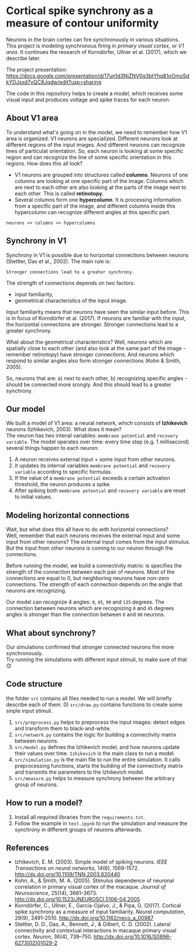 # Cortical spike synchrony as a measure of contour uniformity
Neurons in the brain cortex can fire synchronously in various situations. This project is modeling synchronous firing in *primary visual cortex*, or *V1 area*. It continues the research of Korndörfer, Ullner et al. (2017), which we describe later.  

The project presentation:   
https://docs.google.com/presentation/d/17un1d3NjZNV0q3btYhq81oOmoSdkYDJsxd7vQC8Jqdw/edit?usp=sharing

The code in this repository helps to create a model, which receives some visual input and produces voltage and spike traces for each neuron.

## About V1 area
To understand what's going on in the model, we need to remember how V1 area is organized. V1 neurons are specialized. Different neurons look at different regions of the input images. And different neurons can recognize lines of particulat orientation. So, each neuron is looking at some specific region and can recognize the line of some specific orientation in this regions. How does this all look?

- V1 neurons are grouped into structures called **columns**. Neurons of one columns are looking at one specific part of the image. Columns which are next to each other are also looking at the parts of the image next to each other. This is called **retinotopy**.  
- Several columns form one **hypercolumn**. It is processing information from a specific part of the image, and different columns inside this hypercolumn can recognize different angles at this specific part.  

```neurons >> columns >> hypercolumns```

## Synchrony in V1
Synchrony in V1 is possible due to horizontal connections between neurons (Stettler, Das et al., 2002). The main rule is:
```
Stronger connections lead to a greater synchrony. 
```
The strength of connections depends on two factors:
- input familiarity,
- geometrical characteristics of the input image.

Input familiarity means that neurons have seen the similar input before. This is in focus of Korndörfer et al. (2017). If neurons are familiar with the input, the horizontal connections are stronger. Stronger connections lead to a greater synchrony.

What about the geometrical characteristics? Well, neurons which are spatially close to each other (and also look at the same part of the image - remember retinotopy) have stronger connections. And neurons which respond to similar angles also form stronger connections (Kohn & Smith, 2005).

So, neurons that are: a) next to each other, b) recognizing specific angles - should be connected more srongly. And this should lead to a greater synchrony. 

## Our model
We built a model of V1 area: a neural network, which consists of **Izhikevich** neurons (Izhikevich, 2003). What does it mean?  
The neuron has two intenal variables: `membrane potential` and `recovery variable`. The model operates over time: every time step (e.g. 1 millisecond) several things happen to each neuron:

1. A neuron receives external input + some input from other neurons.
2. It updates its internal variables `membrane potential` and `recovery variable` according to specific formulas.
3. If the value of a `membrane potential` exceeds a certain activation threshold, the neuron produces a spike.
4. After spiking both `membrane potential` and `recovery variable` are reset to initial values.

## Modeling horizontal connections
Wait, but what does this all have to do with horizontal connections?  
Well, remember that each neurons receives the external input and some input from other neurons? The external input comes from the input stimulus. But the input from other neurons is coming to our neuron through the connections.  

Before running the model, we build a connectivity matrix: is specifies the strength of the connection between each pair of neurons. Most of the connections are equal to 0, but neighboring neurons have non-zero connections. The strength of each connection depends on the angle that neurons are recognizing.  

Our model can recognize 4 angles: `0`, `45`, `90` and `135` degrees. The connection between neurons which are recognizing `0` and `45` degrees angles is stronger than the connection between `0` and `90` neurons.

## What about synchrony?
Our simulations confirmed that stronger connected neurons fire more synchronously.  
Try running the simulations with different input stimuli, to make sure of that 😊

## Code structure
the folder `src` contains all files needed to run a model. We will briefly describe each of them.
0) `src/draw.py` contains functions to create some sinple input stimuli.
1) `src/preprocess.py` helps to preprocess the input images: detect edges and transform them to black-and-white.
2) `src/network.py` contains the logic for building a connectivity matrix between neurons.
3) `src/model.py` defines the Izhikevich model, and how neurons update their values over time. `Izhikevich` is the main class to run a model.
4) `src/simulation.py` is the main file to run the entire simulation. It calls preprocessing functions, starts the building of the connectivity matrix and transmits the parameters to the Izhikevich model.
5) `src/measure.py` helps to measure synchrony between the arbitrary group of neurons.

## How to run a model?
1) Install all required libraries from the `requirements.txt`.
2) Follow the example in `test.ipynb` to run the simulation and measure the synchrony in different groups of neurons afterwards.

## References
* Izhikevich, E. M. (2003). Simple model of spiking neurons. *IEEE Transactions on neural networks*, 14(6), 1569-1572. http://dx.doi.org/10.1109/TNN.2003.820440
* Kohn, A., & Smith, M. A. (2005). Stimulus dependence of neuronal correlation in primary visual cortex of the macaque. *Journal of Neuroscience*, 25(14), 3661–3673. http://dx.doi.org/10.1523/JNEUROSCI.5106-04.2005
* Korndörfer, C., Ullner, E., García-Ojalvo, J., & Pipa, G. (2017). Cortical spike synchrony as a measure of input familiarity. *Neural computation*, 29(9), 2491-2510. http://dx.doi.org/10.1162/neco_a_00987
* Stettler, D. D., Das, A., Bennett, J., & Gilbert, C. D. (2002). Lateral connectivity and contextual interactions in macaque primary visual cortex. *Neuron*, 36(4), 739–750. http://dx.doi.org/10.1016/S0896-6273(02)01029-2
